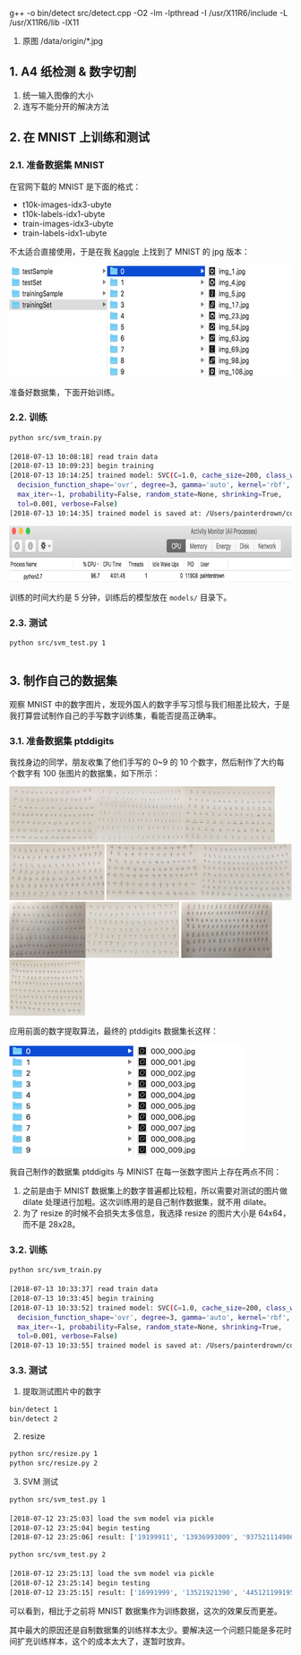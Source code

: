 
g++ -o bin/detect src/detect.cpp -O2 -lm -lpthread -I /usr/X11R6/include -L /usr/X11R6/lib -lX11

1. 原图 /data/origin/*.jpg

## 1. A4 纸检测 & 数字切割

1. 统一输入图像的大小
2. 连写不能分开的解决方法

## 2. 在 MNIST 上训练和测试

### 2.1. 准备数据集 MNIST

在官网下载的 MNIST 是下面的格式：

+ t10k-images-idx3-ubyte
+ t10k-labels-idx1-ubyte
+ train-images-idx3-ubyte
+ train-labels-idx1-ubyte

不太适合直接使用，于是在我 [Kaggle](https://www.kaggle.com/scolianni/mnistasjpg) 上找到了 MNIST 的 jpg 版本：

<img src="images/mnistasjpg.png" height="200px">

准备好数据集，下面开始训练。

### 2.2. 训练

```sh
python src/svm_train.py

[2018-07-13 10:08:18] read train data
[2018-07-13 10:09:23] begin training
[2018-07-13 10:14:25] trained model: SVC(C=1.0, cache_size=200, class_weight=None, coef0=0.0,
  decision_function_shape='ovr', degree=3, gamma='auto', kernel='rbf',
  max_iter=-1, probability=False, random_state=None, shrinking=True,
  tol=0.001, verbose=False)
[2018-07-13 10:14:35] trained model is saved at: /Users/painterdrown/codespace/cv/computer-vision/final-project/models/svm.pkl
```

<img src="images/train.png" height="100px">

训练的时间大约是 5 分钟，训练后的模型放在 `models/` 目录下。

### 2.3. 测试

```sh
python src/svm_test.py 1
```

```sh
```

## 3. 制作自己的数据集

观察 MNIST 中的数字图片，发现外国人的数字手写习惯与我们相差比较大，于是我打算尝试制作自己的手写数字训练集，看能否提高正确率。

### 3.1. 准备数据集 ptddigits

我找身边的同学，朋友收集了他们手写的 0~9 的 10 个数字，然后制作了大约每个数字有 100 张图片的数据集，如下所示：

<img src="data/ptddigits/origin/0.jpg" height="100px"><img src="data/ptddigits/origin/1.jpg" height="100px"><img src="data/ptddigits/origin/2.jpg" height="100px"><img src="data/ptddigits/origin/3.jpg" height="100px">
<img src="data/ptddigits/origin/4.jpg" height="100px"><img src="data/ptddigits/origin/5.jpg" height="100px"><img src="data/ptddigits/origin/6.jpg" height="100px"><img src="data/ptddigits/origin/7.jpg" height="100px">
<img src="data/ptddigits/origin/8.jpg" height="100px"><img src="data/ptddigits/origin/9.jpg" height="100px">

应用前面的数字提取算法，最终的 ptddigits 数据集长这样：

<img src="images/ptddigits.png" height="200px">

我自己制作的数据集 ptddigits 与 MINIST 在每一张数字图片上存在两点不同：

1. 之前是由于 MNIST 数据集上的数字普遍都比较粗，所以需要对测试的图片做 dilate 处理进行加粗。这次训练用的是自己制作数据集，就不用 dilate。
2. 为了 resize 的时候不会损失太多信息，我选择 resize 的图片大小是 64x64，而不是 28x28。

### 3.2. 训练

```sh
python src/svm_train.py

[2018-07-13 10:33:37] read train data
[2018-07-13 10:33:45] begin training
[2018-07-13 10:33:52] trained model: SVC(C=1.0, cache_size=200, class_weight=None, coef0=0.0,
  decision_function_shape='ovr', degree=3, gamma='auto', kernel='rbf',
  max_iter=-1, probability=False, random_state=None, shrinking=True,
  tol=0.001, verbose=False)
[2018-07-13 10:33:55] trained model is saved at: /Users/painterdrown/codespace/cv/computer-vision/final-project/models/svm_ptddigits.pkl
```

### 3.3. 测试

1. 提取测试图片中的数字

```sh
bin/detect 1
bin/detect 2
```

2. resize

```sh
python src/resize.py 1
python src/resize.py 2
```

3. SVM 测试

```sh
python src/svm_test.py 1

[2018-07-12 23:25:03] load the svm model via pickle
[2018-07-12 23:25:04] begin testing
[2018-07-12 23:25:06] result: ['19199911', '13936993009', '937521114906380037', '19134511', '13636919009', '9993111780660091', '14139511', '19986919004', '63252111980638002']
```

```sh
python src/svm_test.py 2

[2018-07-12 23:25:13] load the svm model via pickle
[2018-07-12 23:25:14] begin testing
[2018-07-12 23:25:15] result: ['16991999', '13521921390', '445121199195090000']
```

可以看到，相比于之前将 MNIST 数据集作为训练数据，这次的效果反而更差。

其中最大的原因还是自制数据集的训练样本太少。要解决这一个问题只能是多花时间扩充训练样本，这个的成本太大了，遂暂时放弃。
